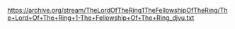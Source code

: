 https://archive.org/stream/TheLordOfTheRing1TheFellowshipOfTheRing/The+Lord+Of+The+Ring+1-The+Fellowship+Of+The+Ring_djvu.txt
